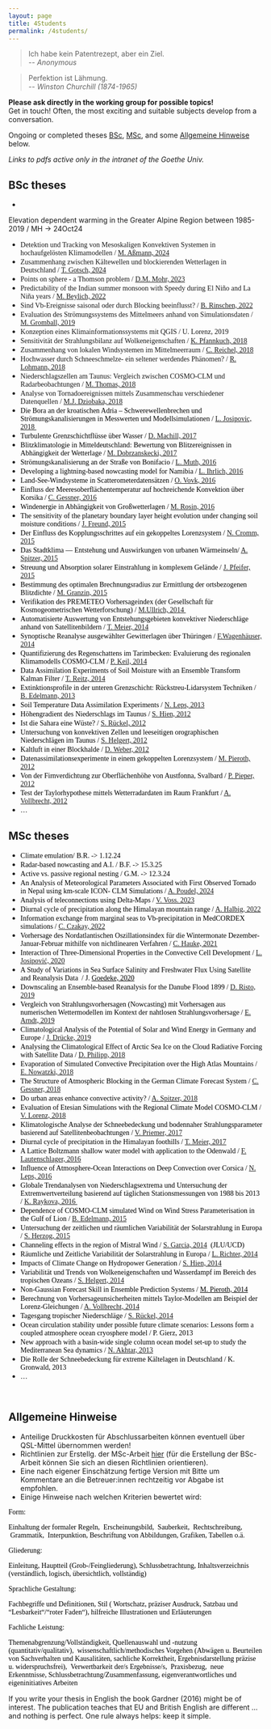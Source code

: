 ```yaml
---
layout: page
title: 4Students
permalink: /4students/
---
```


> Ich habe kein Patentrezept, aber ein Ziel.  
> -- <cite>Anonymous</cite>

> Perfektion ist Lähmung.  
> -- <cite>Winston Churchill (1874-1965)</cite>
  
**Please ask directly in the working group for possible topics!**  
Get in touch! Often, the most exciting and suitable subjects develop from a conversation.

Ongoing or completed theses [BSc](#bsc-theses), [MSc](#msc-theses), and some [Allgemeine Hinweise](#allgemeine-hinweise) below.

*Links to pdfs active only in the intranet of the Goethe Univ.*

## BSc theses
-  <span style="font-size: 14px; font-family: Georgia;">
Elevation dependent warming in the Greater Alpine Region between 1985-2019 / MH -> 24Oct24
    </span>
-  <span style="font-size: 14px; font-family: Georgia;">
    Detektion und Tracking von Mesoskaligen Konvektiven Systemen in hochaufgelösten Klimamodellen / 
    <a href="https://user.uni-frankfurt.de/~bahrens/bscpdfs/BScMAssmann2024.pdf"
    target="_blank" > M. Aßmann, 2024</a></span>
-   <span style="font-size: 14px; font-family: Georgia;">
    Zusammenhang zwischen Kältewellen und blockierenden Wetterlagen in Deutschland / 
    <a href="https://user.uni-frankfurt.de/~bahrens/bscpdfs/BScTGotsch2024.pdf"
    target="_blank" > T. Gotsch, 2024</a></span>
-   <span style="font-size: 14px; font-family: Georgia;">Points on
    sphere - a Thomson problem / <a
    href="https://user.uni-frankfurt.de/~bahrens/bscpdfs/BScDMMohr2023.pdf"
    target="_blank" >D.M. Mohr, 2023</a> </span>
-   <span style="font-size: 14px; font-family: Georgia;">Predictability
    of the Indian summer monsoon with Speedy during El Niño and La Niña
    years / <a
    href="https://user.uni-frankfurt.de/~bahrens/bscpdfs/BScMBeylich2022.pdf"
    target="_blank" >M.
    Beylich, 2022</a> </span>
-   <span style="font-size: 14px; font-family: Georgia;">Sind
    Vb-Ereignisse saisonal oder durch Blocking beeinflusst? / <a
    href="https://user.uni-frankfurt.de/~bahrens/bscpdfs/BScBRinschen2022.pdf"
    target="_blank" >B. Rinschen, 2022</a></span>
-   <span style="font-size: 14px; font-family: Georgia;">Evaluation des
    Strömungssystems des Mittelmeers anhand von Simulationsdaten / <a
    href="https://user.uni-frankfurt.de/~bahrens/bscpdfs/BScMGromball2019.pdf"
    target="_blank">M. Gromball, 2019</a></span>
-   <span style="font-size: 14px; font-family: Georgia;">Konzeption
    eines Klimainformationssystems mit QGIS / U. Lorenz, 2019</span>
-   <span style="font-size: 14px; font-family: Georgia;">Sensitivität
    der Strahlungsbilanz auf Wolkeneigenschaften / <a
    href="https://user.uni-frankfurt.de/~bahrens/bscpdfs/BScKPfannkuch2018.pdf"
    target="_blank" >K.
    Pfannkuch, 2018</a></span>
-   <span style="font-size: 14px; font-family: Georgia;">Zusammenhang
    von lokalen Windsystemen im Mittelmeerraum / <a
    href="https://user.uni-frankfurt.de/~bahrens/bscpdfs/BScCReichel2018.pdf"
    target="_blank">C. Reichel, 2018</a> </span>
-   <span style="font-size: 14px; font-family: Georgia;">Hochwasser
    durch Schneeschmelze- ein seltener werdendes Phänomen? / <a
    href="http://user.uni-frankfurt.de/~bahrens/bscpdfs/BScRlohmann2018.pdf"
    target="_blank">R. Lohmann, 2018</a></span>
-   <span
    style="font-size: 14px; font-family: Georgia; ">Niederschlagszellen
    am Taunus: Vergleich zwischen COSMO-CLM und Radarbeobachtungen / <a
    href="http://user.uni-frankfurt.de/~bahrens/bscpdfs/BScMThomas2018.pdf"
    target="_blank">M. Thomas, 2018</a></span>
-   <span
    style="font-size: 14px; font-family: Georgia;" >Analyse
    von Tornadoereignissen mittels Zusammenschau verschiedener
    Datenquellen / <a
    href="http://user.uni-frankfurt.de/~bahrens/bscpdfs/BScMDziobaka2018.pdf"
    target="_blank">M.J.
    Dziobaka, 2018</a></span>
-   <span
    style="font-size: 14px; font-family: Georgia; color: rgb(0, 0, 0);">Die
    Bora an der kroatischen Adria – Schwerewellenbrechen und
    Strömungskanalisierungen in Messwerten und Modellsimulationen / <a
    href="http://user.uni-frankfurt.de/~bahrens/bscpdfs/BScLJosipovic2018.pdf"
    target="_blank">L. Josipovic, 2018 </a></span>
-   <span
    style="font-size: 14px; font-family: Georgia; color: rgb(0, 0, 0);">Turbulente
    Grenzschichtflüsse über Wasser / <a
    href="http://user.uni-frankfurt.de/~bahrens/bscpdfs/BScDMachill2017.pdf"
    target="_blank">D. Machill, 2017</a></span>
-   <span
    style="font-size: 14px; font-family: Georgia; color: rgb(0, 0, 0);">Blitzklimatologie
    in Mitteldeutschland: Bewertung von Blitzereignissen in Abhängigkeit
    der Wetterlage / <a
    href="http://user.uni-frankfurt.de/~bahrens/bscpdfs/BScDobrzaniecki2017.pdf"
    target="_blank">M. Dobrzanskecki, 2017</a></span>
-   <span
    style="font-size: 14px; font-family: Georgia; color: rgb(0, 0, 0);">Strömungskanalisierung
    an der Straße von Bonifacio / <a
    href="http://user.uni-frankfurt.de/~bahrens/bscpdfs/BScLJMuth2016.pdf"
    target="_blank">L. Muth, 2016</a></span>
-   <span
    style="font-size: 14px; font-family: Georgia; color: rgb(0, 0, 0);">Developing
    a lightning-based nowcasting model for Namibia / <a
    href="http://user.uni-frankfurt.de/~bahrens/bscpdfs/BScIhrlich2016.pdf"
    target="_blank">L. Ihrlich, 2016</a></span>
-   <span
    style="font-size: 14px; font-family: Georgia; color: rgb(0, 0, 0);">Land-See-Windsysteme
    in Scatterometerdatensätzen /
    <a href="http://user.uni-frankfurt.de/~bahrens/bscpdfs/BScVovk2016.pdf"
    target="_blank">O. Vovk, 2016</a> </span>
-   <span
    style="font-size: 14px; font-family: Georgia; color: rgb(0, 0, 0);">Einfluss
    der Meeresoberflächentemperatur auf hochreichende Konvektion über
    Korsika / <a
    href="http://user.uni-frankfurt.de/~bahrens/bscpdfs/BScCGessner2016.pdf"
    target="_blank">C. Gessner, 2016</a></span>
-   <span
    style="font-size: 14px; font-family: Georgia; color: rgb(0, 0, 0);">Windenergie
    in Abhängigkeit von Großwetterlagen / <a
    href="http://user.uni-frankfurt.de/~bahrens/bscpdfs/BScMRosin2016.pdf"
    target="_blank">M. Rosin, 2016</a></span>
-   <span
    style="font-size: 14px; font-family: Georgia; color: rgb(0, 0, 0);">The
    sensitivity of the planetary boundary layer height evolution under
    changing soil moisture conditions / <a
    href="http://user.uni-frankfurt.de/~bahrens/bscpdfs/BScJFreund2015.pdf"
    target="_blank">J. Freund, 2015</a></span>
-   <span
    style="font-family: Georgia; color: rgb(0, 0, 0); font-size: 14px;">Der
    Einfluss des Kopplungsschrittes auf ein gekoppeltes Lorenzsystem /
    <a
    href="http://user.uni-frankfurt.de/~bahrens/bscpdfs/BScNCromm2015.pdf"
    target="_blank">N. Cromm, 2015</a></span>
-   <span
    style="font-size: 14px; font-family: Georgia; color: rgb(0, 0, 0);">Das
    Stadtklima — Entstehung und Auswirkungen von urbanen Wärmeinseln/ <a
    href="http://user.uni-frankfurt.de/~bahrens/bscpdfs/BScASpitzer2015.pdf"
    target="_blank">A. Spitzer, 2015</a></span>
-   <span
    style="font-size: 14px; font-family: Georgia; color: rgb(0, 0, 0);">Streuung
    und Absorption solarer Einstrahlung in komplexem </span><span
    style="color: rgb(0, 0, 0); font-family: Georgia; font-size: 14px;">Gelände
    / <a
    href="http://user.uni-frankfurt.de/~bahrens/bscpdfs/BScJPfeifer2015.pdf"
    target="_blank">J. Pfeifer, 2015</a></span>
-   <span
    style="font-size: 14px; font-family: Georgia; color: rgb(0, 0, 0);">Bestimmung
    des optimalen Brechnungsradius zur Ermittlung der ortsbezogenen
    Blitzdichte / <a
    href="http://user.uni-frankfurt.de/~bahrens/bscpdfs/BScMGranzin2015.pdf"
    target="_blank">M. Granzin, 2015</a> </span>
-   <span
    style="color: rgb(0, 0, 0); font-family: Georgia; font-size: 14px;">Verifikation
    des PREMETEO Vorhersageindex (der Gesellschaft für
    Kosmogeometrischen Wetterforschung) / <a
    href="http://user.uni-frankfurt.de/~bahrens/bscpdfs/BScUllrich2014.pdf"
    target="_blank">M.Ullrich, 2014 </a></span>
-   <span
    style="font-size: 14px; font-family: Georgia; color: rgb(0, 0, 0);">Automatisierte
    Auswertung von Entstehungsgebieten konvektiver Niederschläge anhand
    von Satellitenbildern / [T. Meier,
    2014](http://user.uni-frankfurt.de/~bahrens/bscpdfs/BScTMeier2014.pdf)</span>
-   <span
    style="font-size: 14px; font-family: Georgia; color: rgb(0, 0, 0);">Synoptische
    Reanalyse ausgewählter Gewitterlagen über Thüringen / <a
    href="http://user.uni-frankfurt.de/~bahrens/bscpdfs/BScWagenhaeuser.pdf"
    target="_blank">F.Wagenhäuser, 2014</a>  
    </span>
-   <span
    style="font-family: Georgia; color: rgb(0, 0, 0); font-size: 14px;">Quantifizierung
    des Regenschattens im Tarimbecken: Evaluierung des regionalen
    Klimamodells COSMO-CLM /
    <a href="http://user.uni-frankfurt.de/~bahrens/bscpdfs/BScKeil.pdf"
    target="_blank">P. Keil, 2014</a></span>
-   <span
    style="font-size: 14px; font-family: Georgia; color: rgb(0, 0, 0);">Data
    Assimilation Experiments </span><span
    style="color: rgb(0, 0, 0); font-family: Georgia; font-size: 14px;">of
    Soil Moisture with an Ensemble Transform Kalman Filter
    / </span><span
    style="font-size: 14px; color: rgb(0, 0, 0); font-family: Georgia;"><a href="http://user.uni-frankfurt.de/~bahrens/bscpdfs/BScReitz.pdf"
    target="_blank">T. Reitz, 2014</a></span>
-   <span
    style="font-size: 14px; font-family: Georgia; color: rgb(0, 0, 0);">Extinktionsprofile
    in der unteren Grenzschicht: Rückstreu-Lidarsystem Techniken /
    <a href="http://user.uni-frankfurt.de/~bahrens/bscpdfs/BScEdelmann.pdf"
    target="_blank">B. Edelmann, 2013</a></span>
-   <span
    style="font-size: 14px; font-family: Georgia; color: rgb(0, 0, 0);">Soil
    Temperature Data Assimilation Experiments /
    <a href="http://user.uni-frankfurt.de/~bahrens/bscpdfs/BScLeps.pdf"
    target="_blank">N. Leps, 2013</a></span>
-   <span
    style="font-family: Georgia; color: rgb(0, 0, 0); font-size: 14px;">Höhengradient
    des Niederschlags im Taunus /
    <a href="http://user.uni-frankfurt.de/~bahrens/bscpdfs/BScHien.pdf"
    target="_blank">S. Hien, 2012</a></span>
-   <span
    style="font-family: Georgia; color: rgb(0, 0, 0); font-size: 14px;">Ist
    die Sahara eine Wüste? /
    <a href="http://user.uni-frankfurt.de/~bahrens/bscpdfs/BScRueckel.pdf"
    target="_blank">S. Rückel, 2012</a></span>
-   <span
    style="font-family: Georgia; color: rgb(0, 0, 0); font-size: 14px;">Untersuchung
    von konvektiven Zellen und leeseitigen orographischen Niederschlägen
    im Taunus /
    <a href="http://user.uni-frankfurt.de/~bahrens/bscpdfs/BScHelgert.pdf"
    target="_blank">S. Helgert, 2012</a></span>
-   <span
    style="font-family: Georgia; color: rgb(0, 0, 0); font-size: 14px;">Kaltluft
    in einer Blockhalde /
    <a href="http://user.uni-frankfurt.de/~bahrens/bscpdfs/BScWeber.pdf"
    target="_blank">D. Weber, 2012</a></span>
-   <span
    style="font-family: Georgia; color: rgb(0, 0, 0); font-size: 14px;">Datenassimilationsexperimente
    in einem gekoppelten Lorenzsystem /
    <a href="http://user.uni-frankfurt.de/~bahrens/bscpdfs/BScPieroth.pdf"
    target="_blank">M. Pieroth, 2012</a></span>
-   <span
    style="font-family: Georgia; color: rgb(0, 0, 0); font-size: 14px;">Von
    der Firnverdichtung zur Oberflächenhöhe von Austfonna, Svalbard /
    <a href="http://user.uni-frankfurt.de/~bahrens/bscpdfs/BScPieper.pdf"
    target="_blank">P. Pieper, 2012</a></span>
-   <span
    style="font-family: Georgia; color: rgb(0, 0, 0); font-size: 14px;">Test
    der Taylorhypothese mittels Wetterradardaten im Raum Frankfurt / <a
    href="http://user.uni-frankfurt.de/~bahrens/bscpdfs/BScVollbrecht.pdf"
    target="_blank">A. Vollbrecht, 2012</a></span>
-   <span
    style="font-size: 14px; font-family: Georgia; color: rgb(0, 0, 0);">…</span>

<span style="font-size: 14px;">  
</span>

## MSc theses

-   <span
    style="font-size: 14px; font-family: Georgia; color: rgb(0, 0, 0);">Climate emulation/ B.R. -> 1.12.24</span>
-   <span
    style="font-size: 14px; font-family: Georgia; color: rgb(0, 0, 0);">Radar-based nowcasting and A.I. / B.F. -> 15.3.25</span>
-   <span
    style="font-size: 14px; font-family: Georgia; color: rgb(0, 0, 0);">Active vs. passive regional nesting / G.M. -> 12.3.24</span>
-   <span
    style="font-size: 14px; font-family: Georgia; color: rgb(0, 0, 0);">An Analysis of Meteorological Parameters Associated with
First Observed Tornado in Nepal using km-scale ICON-
CLM Simulations / <a
    href="https://user.uni-frankfurt.de/~bahrens/bscpdfs/MScAPoudel2024.pdf" target="_blank">A. Poudel,
    2024</a></span>
-   <span
    style="font-size: 14px; font-family: Georgia; color: rgb(0, 0, 0);">
    Analysis of teleconnections using Delta-Maps / <a
    href="https://user.uni-frankfurt.de/~bahrens/bscpdfs/MScVVoss2023.pdf"
    target="_blank">V. Voss. 2023 </a></span>
-   <span
    style="font-size: 14px; font-family: Georgia; color: rgb(0, 0, 0);">Diurnal cycle of precipitation along the Himalayan mountain range / 
    <a
    href="https://user.uni-frankfurt.de/~bahrens/bscpdfs/MScAHalbig2022.pdf"
    target="_blank">A. Halbig, 2022</a></span>
-   <span
    style="font-size: 14px; font-family: Georgia; color: rgb(0, 0, 0);">Information
    exchange from marginal seas to Vb-precipitation in MedCORDEX
    simulations / <a
    href="https://user.uni-frankfurt.de/~bahrens/bscpdfs/MScCCzakay2022.pdf" target="_blank">C. Czakay,
    2022</a></span>
-   <span
    style="font-size: 14px; font-family: Georgia; color: rgb(0, 0, 0);">Vorhersage
    des Nordatlantischen Oszillationsindex für die Wintermonate
    Dezember-Januar-Februar mithilfe von nichtlinearen Verfahren / <a
    href="https://user.uni-frankfurt.de/~bahrens/bscpdfs/MScCHauke2021.pdf"
    target="_blank">C. Hauke, 2021</a></span>
-   <span
    style="font-size: 14px; font-family: Georgia; color: rgb(0, 0, 0);">Interaction
    of Three-Dimensional Properties in the Convective Cell Development /
    <a
    href="https://user.uni-frankfurt.de/~bahrens/bscpdfs/MScLJosipovic2020.pdf"
    target="_blank">L. Josipović, 2020</a></span>
-   <span
    style="font-size: 14px; font-family: Georgia; color: rgb(0, 0, 0);">A
    Study of Variations in Sea Surface Salinity and Freshwater Flux
    Using Satellite and Reanalysis Data  / J. </span><a
    href="https://user.uni-frankfurt.de/~bahrens/bscpdfs/MScJGoedecke2020.pdf"
    target="_blank"
    style="color: rgb(0, 0, 0); font-family: Georgia; font-size: 14px;">Goedeke,
    2020</a>
-   <span
    style="font-size: 14px; font-family: Georgia; color: rgb(0, 0, 0);">Downscaling
    an Ensemble-based Reanalysis for the Danube Flood 1899 / <a
    href="https://user.uni-frankfurt.de/~bahrens/bscpdfs/MScDRisto2019.pdf"
    target="_blank">D. Risto, 2019</a></span>
-   <span
    style="font-size: 14px; font-family: Georgia; color: rgb(0, 0, 0);">Vergleich
    von Strahlungsvorhersagen (Nowcasting) mit Vorhersagen aus
    numerischen Wettermodellen im Kontext der nahtlosen
    Strahlungsvorhersage / <a
    href="https://user.uni-frankfurt.de/~bahrens/bscpdfs/MScEArndt2019.pdf"
    target="_blank">E. Arndt, 2019</a></span>
-   <span
    style="font-size: 14px; font-family: Georgia; color: rgb(0, 0, 0);">Climatological
    Analysis of the Potential of Solar and Wind Energy in Germany and
    Europe / <a
    href="https://user.uni-frankfurt.de/~bahrens/bscpdfs/MScJDruecke2019.pdf"
    target="_blank">J. Drücke, 2019</a></span>
-   <span
    style="font-size: 14px; font-family: Georgia; color: rgb(0, 0, 0);">Analysing
    the Climatological Effect of Arctic Sea Ice on the Cloud Radiative
    Forcing with Satellite Data / <a
    href="https://user.uni-frankfurt.de/~bahrens/bscpdfs/MScDPhilipp2018.pdf"
    target="_blank">D. Philipp, 2018</a></span>
-   <span
    style="font-size: 14px; font-family: Georgia; color: rgb(0, 0, 0);">Evaporation
    of Simulated Convective Precipitation over the High Atlas Mountains
    / <a
    href="http://user.uni-frankfurt.de/~bahrens/bscpdfs/MScENowatzki2018.pdf"
    target="_blank">E. Nowatzki, 2018</a></span>
-   <span
    style="font-size: 14px; font-family: Georgia; color: rgb(0, 0, 0);">The
    Structure of Atmospheric Blocking in the German Climate Forecast
    System / <a
    href="http://user.uni-frankfurt.de/~bahrens/bscpdfs/MScCGessner2018.pdf"
    target="_blank">C. Gessner, 2018</a></span>
-   <span
    style="font-size: 14px; font-family: Georgia; color: rgb(0, 0, 0);">Do
    urban areas enhance convective activity? / <a
    href="http://user.uni-frankfurt.de/~bahrens/bscpdfs/MScASpitzer2018.pdf"
    target="_blank">A. Spitzer, 2018</a></span>
-   <span
    style="font-size: 14px; font-family: Georgia; color: rgb(0, 0, 0);">Evaluation
    of Etesian Simulations with the Regional Climate Model COSMO-CLM /
    <a
    href="http://user.uni-frankfurt.de/~bahrens/bscpdfs/MScVLorenz2018.pdf"
    target="_blank">V. Lorenz, 2018</a></span>
-   <span
    style="font-size: 14px; font-family: Georgia; color: rgb(0, 0, 0);">Klimatologische
    Analyse der Schneebedeckung und bodennaher Strahlungsparameter
    basierend auf Satellitenbeobachtungen / <a
    href="http://user.uni-frankfurt.de/~bahrens/bscpdfs/MScVPriemer2017.pdf"
    target="_blank">V. Priemer, 2017</a></span>
-   <span
    style="font-size: 14px; font-family: Georgia; color: rgb(0, 0, 0);">Diurnal
    cycle of precipitation in the Himalayan foothills / <a
    href="http://user.uni-frankfurt.de/~bahrens/bscpdfs/MScTMeier2017.pdf"
    target="_blank">T. Meier, 2017</a> </span>
-   <span
    style="font-size: 14px; font-family: Georgia; color: rgb(0, 0, 0);">A
    Lattice Boltzmann shallow water model with application to the
    Odenwald / <a
    href="http://user.uni-frankfurt.de/~bahrens/bscpdfs/MScFLautenschlager2016.pdf"
    target="_blank">F. Lautenschlager, 2016</a></span>
-   <span
    style="font-size: 14px; font-family: Georgia; color: rgb(0, 0, 0);">Influence
    of Atmosphere-Ocean Interactions on Deep Convection over Corsica /
    <a href="http://user.uni-frankfurt.de/~bahrens/bscpdfs/MScNLeps2016.pdf"
    target="_blank">N. Leps, 2016</a> </span>
-   <span
    style="font-size: 14px; font-family: Georgia; color: rgb(0, 0, 0);">Globale
    Trendanalysen von Niederschlagsextrema und Untersuchung der
    Extremwertverteilung basierend auf täglichen Stationsmessungen von
    1988 bis 2013 / <a
    href="http://user.uni-frankfurt.de/~bahrens/bscpdfs/MScRaykova2016.pdf"
    target="_blank">K. Raykova, 2016 </a></span>
-   <span
    style="font-size: 14px; font-family: Georgia; color: rgb(0, 0, 0);">Dependence
    of COSMO-CLM simulated Wind on Wind Stress Parameterisation in the
    Gulf of Lion / <a
    href="http://user.uni-frankfurt.de/~bahrens/bscpdfs/MScBEdelmann2015.pdf"
    target="_blank">B. Edelmann, 2015</a></span>
-   <span
    style="font-size: 14px; font-family: Georgia; color: rgb(0, 0, 0);">Untersuchung
    der zeitlichen und räumlichen Variabilität der Solarstrahlung in
    Europa / <a
    href="http://user.uni-frankfurt.de/~bahrens/bscpdfs/MScSHerzog2015.pdf"
    target="_blank">S. Herzog, 2015</a></span>
-   <span
    style="font-family: Georgia; color: rgb(0, 0, 0); font-size: 14px;">Channeling
    effects in the region of Mistral Wind / <a
    href="http://user.uni-frankfurt.de/~bahrens/bscpdfs/MScGarcia2014.pdf"
    target="_blank">S. Garcia, 2014</a>  (JLU/UCD)</span>
-   <span
    style="font-size: 14px; font-family: Georgia; color: rgb(0, 0, 0);">Räumliche
    und Zeitliche Variabilität der Solarstrahlung in Europa / <a
    href="http://user.uni-frankfurt.de/~bahrens/bscpdfs/MScSHerzog2015.pdf"
    target="_blank">L. Richter, 2014</a></span>
-   <span
    style="font-size: 14px; font-family: Georgia; color: rgb(0, 0, 0);">Impacts
    of Climate Change on Hydropower Generation /
    <a href="http://user.uni-frankfurt.de/~bahrens/bscpdfs/MScHien2014.pdf"
    target="_blank">S. Hien, 2014</a> </span>
-   <span
    style="font-size: 14px; font-family: Georgia; color: rgb(0, 0, 0);">Variabilität
    und Trends von Wolkeneigenschaften und Wasserdampf im Bereich des
    tropischen Ozeans / <a
    href="http://user.uni-frankfurt.de/~bahrens/bscpdfs/MScHelgert2014.pdf"
    target="_blank">S. Helgert, 2014</a></span>
-   <span
    style="font-size: 14px; font-family: Georgia; color: rgb(0, 0, 0);">Non-Gaussian
    Forecast Skill in Ensemble Prediction Systems / </span><a
    href="http://user.uni-frankfurt.de/~bahrens/bscpdfs/MScPieroth2014.pdf"
    target="_blank"
    style="color: rgb(0, 0, 0); font-family: Georgia; font-size: 14px;">M.
    Pieroth, 2014</a>
-   <span
    style="font-size: 14px; font-family: Georgia; color: rgb(0, 0, 0);">Berechnung
    von Vorhersageunsicherheiten mittels Taylor-Modellen am Beispiel der
    Lorenz-Gleichungen / <a
    href="http://user.uni-frankfurt.de/~bahrens/bscpdfs/MScVollbrecht2014.pdf"
    target="_blank">A. Vollbrecht, 2014</a></span>
-   <span
    style="font-size: 14px; font-family: Georgia; color: rgb(0, 0, 0);">Tagesgang
    tropischer Niederschläge / <a
    href="http://user.uni-frankfurt.de/~bahrens/bscpdfs/MScRueckel2014.pdf"
    target="_blank">S. Rückel, 2014</a>  
    </span>
-   <span
    style="font-size: 14px; font-family: Georgia; color: rgb(0, 0, 0);">Ocean
    circulation stability under possible future climate scenarios:
    Lessons form a coupled atmosphere ocean cryosphere model / P. Gierz,
    2013</span>
-   <span
    style="font-size: 14px; font-family: Georgia; color: rgb(0, 0, 0);">New
    approach with a basin-wide single column ocean model set-up to study
    the Mediterranean Sea dynamics /
    <a href="http://user.uni-frankfurt.de/~bahrens/bscpdfs/MScAkhtar.pdf"
    target="_blank">N. Akhtar, 2013</a></span>
-   <span
    style="font-size: 14px; font-family: Georgia; color: rgb(0, 0, 0);">Die
    Rolle der Schneebedeckung für extreme Kältelagen in Deutschland / K.
    Gronwald, 2013</span>
-   <span
    style="font-size: 14px; font-family: Georgia; color: rgb(0, 0, 0);">…</span>

<span
style="font-size: 14px; font-family: Georgia; color: rgb(0, 0, 0);">  
</span>

<span id="p3"></span>

## Allgemeine Hinweise

-   Anteilige
    Druckkosten für Abschlussarbeiten können eventuell über QSL-Mittel
    übernommen werden!
-   Richtlinien
    zur Erstellg. der MSc-Arbeit <a
    href="http://www.uni-frankfurt.de/52700418/Formular-Masterarbeit-mit-Richtlinien-MSc-Meteo-.doc"
    target="_blank">hier</a> (für die Erstellung der BSc-Arbeit können
    Sie sich an diesen Richtlinien orientieren).
-   Eine nach eigener Einschätzung fertige Version mit Bitte um Kommentare an die Betreuer:innen rechtzeitig vor Abgabe ist empfohlen.
-   Einige Hinweise nach welchen Kriterien bewertet wird:  
      

<span
style="font-size: 14px; font-family: Georgia; color: rgb(0, 0, 0);">Form:</span>

<span
style="font-size: 14px; font-family: Georgia; color: rgb(0, 0, 0);">Einhaltung
der formaler Regeln,  Erscheinungsbild,  Sauberkeit,  Rechtschreibung,
 Grammatik,  Interpunktion, Beschriftung von Abbildungen, Grafiken,
Tabellen o.ä.</span>

<span
style="color: rgb(0, 0, 0); font-family: Georgia; font-size: 14px;">Gliederung:</span>

<span
style="font-size: 14px; font-family: Georgia; color: rgb(0, 0, 0);">Einleitung,
Hauptteil (Grob-/Feingliederung), Schlussbetrachtung, Inhaltsverzeichnis
(verständlich, logisch, übersichtlich, vollständig)</span>

<span
style="color: rgb(0, 0, 0); font-family: Georgia; font-size: 14px;">Sprachliche
Gestaltung:</span>

<span
style="font-size: 14px; font-family: Georgia; color: rgb(0, 0, 0);">Fachbegriffe
und Definitionen, Stil ( Wortschatz, präziser Ausdruck, Satzbau und
“Lesbarkeit“/“roter Faden“), hilfreiche Illustrationen und
Erläuterungen</span>

<span
style="color: rgb(0, 0, 0); font-family: Georgia; font-size: 14px;">Fachliche
Leistung:</span>

<span
style="font-size: 14px; font-family: Georgia; color: rgb(0, 0, 0);">Themenabgrenzung/Vollständigkeit,
Quellenauswahl und -nutzung (quantitativ/qualitativ),
 wissenschaftlich/methodisches Vorgehen (Abwägen u. Beurteilen von
Sachverhalten und Kausalitäten, sachliche Korrektheit,
Ergebnisdarstellung präzise u. widerspruchsfrei),  Verwertbarkeit der/s
Ergebnisse/s,  Praxisbezug,  neue Erkenntnisse,
Schlussbetrachtung/Zusammenfassung, eigenverantwortliches und
eigeninitiatives Arbeiten</span>

  

<span>If you write your
thesis in English the book Gardner (2016) might be of interest. The
publication teaches that EU and British English are different … and
nothing is perfect. One rule always helps: keep it simple.</span>
